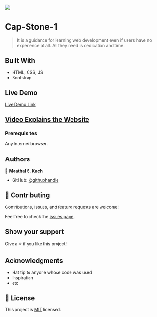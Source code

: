 ![](https://img.shields.io/badge/Microverse-blueviolet)

# Cap-Stone-1

> It is a guidance for learning web development even if users have no experience at all. All they need is dedication and time.

## Built With

- HTML, CSS, JS
- Bootstrap

## Live Demo

[Live Demo Link](https://moathal.github.io/Cap-Stone-1)


## [Video Explains the Website](https://drive.google.com/file/d/14CNpnWyO7Uova3TtZGZNwX8Vn5tLdkQ7/view?usp=sharing)


### Prerequisites

 Any internet browser.



## Authors

👤 **Moathal S. Kachi**

- GitHub: [@githubhandle](https://github.com/moathal)

## 🤝 Contributing

Contributions, issues, and feature requests are welcome!

Feel free to check the [issues page](../../issues/).

## Show your support

Give a ⭐️ if you like this project!

## Acknowledgments

- Hat tip to anyone whose code was used
- Inspiration
- etc

## 📝 License

This project is [MIT](./MIT.md) licensed.
